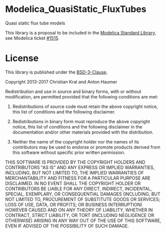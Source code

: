 # Modelica_QuasiStatic_FluxTubes

Quasi static flux tube models 

This library is a proposal to be included in the [Modelica Standard Library](https://github.com/modelica/Modelica), see Modelica ticket [#1515](https://github.com/modelica/Modelica/issues/1515).  

# License

This library is published under the [BSD-3-Clause](https://opensource.org/licenses/BSD-3-Clause).

Copyright 2013-2017 Christian Kral and Anton Haumer

Redistribution and use in source and binary forms, with or without modification, are permitted provided that the following conditions are met:

1. Redistributions of source code must retain the above copyright notice, this list of conditions and the following disclaimer.

2. Redistributions in binary form must reproduce the above copyright notice, this list of conditions and the following disclaimer in the documentation and/or other materials provided with the distribution.

3. Neither the name of the copyright holder nor the names of its contributors may be used to endorse or promote products derived from this software without specific prior written permission.

THIS SOFTWARE IS PROVIDED BY THE COPYRIGHT HOLDERS AND CONTRIBUTORS "AS IS" AND ANY EXPRESS OR IMPLIED WARRANTIES, INCLUDING, BUT NOT LIMITED TO, THE IMPLIED WARRANTIES OF MERCHANTABILITY AND FITNESS FOR A PARTICULAR PURPOSE ARE DISCLAIMED. IN NO EVENT SHALL THE COPYRIGHT HOLDER OR CONTRIBUTORS BE LIABLE FOR ANY DIRECT, INDIRECT, INCIDENTAL, SPECIAL, EXEMPLARY, OR CONSEQUENTIAL DAMAGES (INCLUDING, BUT NOT LIMITED TO, PROCUREMENT OF SUBSTITUTE GOODS OR SERVICES; LOSS OF USE, DATA, OR PROFITS; OR BUSINESS INTERRUPTION) HOWEVER CAUSED AND ON ANY THEORY OF LIABILITY, WHETHER IN CONTRACT, STRICT LIABILITY, OR TORT (INCLUDING NEGLIGENCE OR OTHERWISE) ARISING IN ANY WAY OUT OF THE USE OF THIS SOFTWARE, EVEN IF ADVISED OF THE POSSIBILITY OF SUCH DAMAGE.
